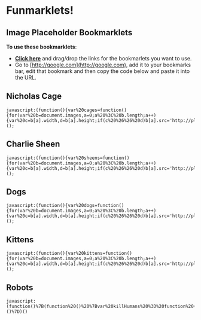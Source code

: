 # Funmarklets! #
## Image Placeholder Bookmarklets ##

**To use these bookmarklets**:

- **[Click here](https://rawgithub.com/patricknelson/funmarklets/master/bookmarklets.html)** and drag/drop the links for the bookmarlets you want to use.
- Go to [http://google.com](http://google.com), add it to your bookmarks bar, edit that bookmark and then copy the code below and paste it into the URL.

## Nicholas Cage ##

    javascript:(function(){var%20cages=function(){for(var%20b=document.images,a=0;a%20%3C%20b.length;a++){var%20c=b[a].width,d=b[a].height;if(c%20%26%26%20d)b[a].src='http://placecage.com/'+c+'/'+d}return%20false};cages();})();


## Charlie Sheen ##

    javascript:(function(){var%20sheens=function(){for(var%20b=document.images,a=0;a%20%3C%20b.length;a++){var%20c=b[a].width,d=b[a].height;if(c%20%26%26%20d)b[a].src='http://placesheen.com/'+c+'/'+d}return%20false};sheens();})();


## Dogs ##

    javascript:(function(){var%20dogs=function(){for(var%20b=document.images,a=0;a%20%3C%20b.length;a++){var%20c=b[a].width,d=b[a].height;if(c%20%26%26%20d)b[a].src='http://placedog.com/'+c+'/'+d}return%20false};dogs();})();

## Kittens ##

    javascript:(function(){var%20kittens=function(){for(var%20b=document.images,a=0;a%20%3C%20b.length;a++){var%20c=b[a].width,d=b[a].height;if(c%20%26%26%20d)b[a].src='http://placekitten.com/'+c+'/'+d}return%20false};kittens();})();

## Robots ##

    javascript:(function()%7B(function%20()%20%7Bvar%20killHumans%20%3D%20function%20()%20%7Bfor%20(var%20b%20%3D%20document.images%2C%20a%20%3D%200%3B%20a%20%3C%20b.length%3B%20a%2B%2B)%20%7Bvar%20c%20%3D%20b%5Ba%5D.width%2C%20d%20%3D%20b%5Ba%5D.height%3Bif%20(c%20%26%26%20d)b%5Ba%5D.src%20%3D%20'https%3A%2F%2Frobohash.org%2F'%20%2B%20Math.random()%20%2B%20'%3Fsize%3D'%20%2B%20c%20%2B%20'x'%20%2B%20d%7Dreturn%20false%7D%3BkillHumans()%3B%7D)()%7D)()